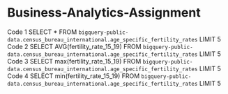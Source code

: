 # Business-Analytics-Assignment
Code 1
SELECT *  FROM `bigquery-public-data.census_bureau_international.age_specific_fertility_rates` LIMIT 5
Code 2
SELECT AVG(fertility_rate_15_19)  FROM `bigquery-public-data.census_bureau_international.age_specific_fertility_rates` LIMIT 5
Code 3
SELECT max(fertility_rate_15_19)  FROM `bigquery-public-data.census_bureau_international.age_specific_fertility_rates` LIMIT 5
Code 4
SELECT min(fertility_rate_15_19)  FROM `bigquery-public-data.census_bureau_international.age_specific_fertility_rates` LIMIT 5
